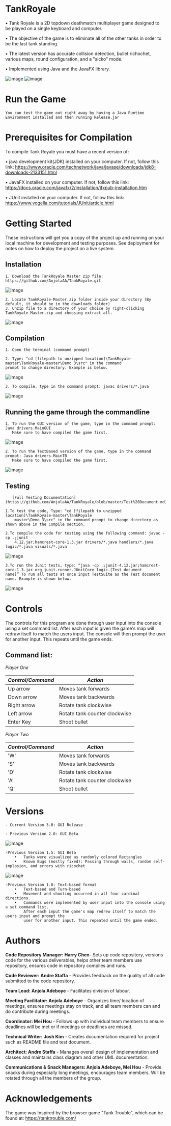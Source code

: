 # TankRoyale
•    Tank Royale is a 2D topdown deathmatch multiplayer game designed to be played on a single keyboard and computer.

•    The objective of the game is to eliminate all of the other tanks in order to be the last tank standing. 

•    The latest version has accurate collision detection, bullet richochet, various maps, round configuration, and a "sicko" mode.

•    Implemented using Java and the JavaFX library. 
 
  ![image](https://user-images.githubusercontent.com/45050947/55135240-bb85ec00-50f0-11e9-845f-a72cedeb0f32.png)
  ![image](https://user-images.githubusercontent.com/45050947/55135320-f38d2f00-50f0-11e9-8332-f0cfdc7086d1.png)

# Run the Game
    You can test the game out right away by having a Java Runtime Environment installed and then running Release.jar
    
# Prerequisites for Compilation
To compile Tank Royale you must have a recent version of:

•	java development kit(JDK) installed on your computer. If not, follow this link: 
https://www.oracle.com/technetwork/java/javase/downloads/jdk8-downloads-2133151.html

•	JavaFX installed on your computer. If not, follow this link:  
https://docs.oracle.com/javafx/2/installation/jfxpub-installation.htm

•	JUnit installed on your computer. If not, follow this link:  
https://www.vogella.com/tutorials/JUnit/article.html


# Getting Started 
  These instructions will get you a copy of the project up and running on your local machine for development and testing purposes. See deployment for notes on how to deploy the project on a live system.
  
  ## Installation 
    1. Download the TankRoyale Master zip file: https://github.com/AnjolaAA/TankRoyale.git
   ![image](https://user-images.githubusercontent.com/45050947/53202462-c0ccb400-35e3-11e9-87d7-69156973d394.png)
    
    2. Locate TankRoyale-Master.zip folder inside your directory (By default, it should be in the downloads folder)
    3. Unzip file to a directory of your choice by right-clicking TankRoyale-Master.zip and choosing extract all. 
   ![image](https://user-images.githubusercontent.com/45050947/53202374-83682680-35e3-11e9-9983-e4843f387164.png)
    
  ## Compilation
    1. Open the terminal (command prompt) 
    
    2. Type: "cd [filepath to unzipped location]\TankRoyale-master\TankRoyale-master\Demo 3\src" in the command 
    prompt to change directory. Example is below.     
   ![image](https://user-images.githubusercontent.com/45050947/55134671-13bbee80-50ef-11e9-8feb-4f72efdd2eb5.png)
   
    3. To compile, type in the command prompt: javac drivers/*.java
   ![image](https://user-images.githubusercontent.com/45050947/55134686-1e768380-50ef-11e9-89c3-67448bc68577.png)
   
   ## Running the game through the commandline
    1. To run the GUI version of the game, type in the command prompt: Java drivers.MainGUI
       Make sure to have compiled the game first.
   ![image](https://user-images.githubusercontent.com/45050947/55134699-28988200-50ef-11e9-940e-3151798ecb00.png)
   
    2. To run the TextBased version of the game, type in the command prompt: Java drivers.MainTB
       Make sure to have compiled the game first.
   ![image](https://user-images.githubusercontent.com/45050947/55135406-33541680-50f1-11e9-8f74-0264bf613963.png)

   
   ## Testing
       [Full Testing Documentation](https://github.com/AnjolaAA/TankRoyale/blob/master/Test%20Document.md)
    
    1.To test the code, Type: "cd [filepath to unzipped location]\TankRoyale-master\TankRoyale
        master\Demo 3\src" in the command prompt to change directory as shown above in the Compile section.

    2.To compile the code for testing using the following command: javac -cp .;junit
        4.12.jar;hamcrest-core-1.3.jar drivers/*.java handlers/*.java logic/*.java visuals/*.java 

   ![image](https://user-images.githubusercontent.com/45050947/55151447-e7669900-5113-11e9-8f4a-3d2ebc818c79.png)
 
    3.To run the Junit tests, type: “java -cp .;junit-4.12.jar;hamcrest-core-1.3.jar org.junit.runner.JUnitCore logic.[Test document        name]” To run all tests at once input TestSuite as the Test document name. Example is shown below.
   ![image](https://user-images.githubusercontent.com/45050947/55151471-f51c1e80-5113-11e9-84b0-fb2fb3f912ee.png)
 


# Controls
  The controls for this program are done through user input into the console using a set command list. After each input is given the game's map will redraw itself to match the users input. The console will then prompt the user for another input. This repeats until the game ends.
  
  ## Command list:
  _Player One_
  
  _Control/Command_     | _Action_         
  --------------------- | -------------
  Up arrow              | Moves tank forwards
  Down arrow            | Moves tank backwards
  Right arrow           | Rotate tank clockwise
  Left arrow            | Rotate tank counter clockwise
  Enter Key             | Shoot bullet
  
  _Player Two_
  
  _Control/Command_     | _Action_         
  --------------------- | -------------
  'W'                   | Moves tank forwards
  'S'                   | Moves tank backwards
  'D'                   | Rotate tank clockwise
  'A'                   | Rotate tank counter clockwise
  'Q'                   | Shoot bullet
  

 # Versions
    - Current Version 3.0: GUI Release
    
    - Previous Version 2.0: GUI Beta
    
   ![image](https://user-images.githubusercontent.com/45050947/55134763-541b6c80-50ef-11e9-9b9d-a9a0338e3c0f.png)
   
    -Previous Version 1.5: GUI Beta
        •   Tanks were visualized as randomly colored Rectangles
        •   Known Bugs (mostly fixed): Passing through walls, random self-implosion, and errors with ricochet

   ![image](https://user-images.githubusercontent.com/45050947/55135503-731afe00-50f1-11e9-8bb5-422b64bf5ebe.png)
   
    -Previous Version 1.0: Text-based format   
        •   Text-based and Turn-based
        •	Movement and shooting occurred in all four cardinal directions. 
        •	Commands were implemented by user input into the console using a set command list. 
            After each input the game's map redrew itself to match the users input and prompt the 
            user for another input. This repeated until the game ended.       
            

    
# Authors
**Code Repository Manager: Harry Chen**- Sets up code repository, versions code for the various deliverables, helps other team members use repository, ensures code in repository compiles and runs.

**Code Reviewer: Andre Staffa** - Provides feedback on the quality of all code submitted to the code repository. 

**Team Lead: Anjola Adeboye** - Facilitates division of labour.

**Meeting Facilitator: Anjola Adeboye** - Organizes time/ location of meetings, ensures meetings stay on track, and all team members can and do contribute during meetings.

**Coordinator: Mei Hou** - Follows up with individual team members to ensure deadlines will be met or if meetings or deadlines are missed.

**Technical Writer: Josh Kim** - Creates documentation required for project such as README file and test document. 

**Architect: Andre Staffa** - Manages overall design of implementation and classes and maintains class diagram and other UML documentation. 

**Communications & Snack Managers: Anjola Adeboye, Mei Hou** - Provide snacks during especially long meetings, encourages team members. Will be rotated through all the members of the group. 


# Acknowledgements
The game was Inspired by the browser game "Tank Trouble", which can be found at: https://tanktrouble.com/
